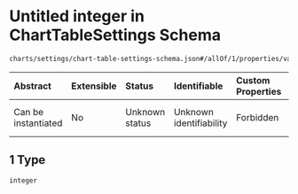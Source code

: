 # Untitled integer in ChartTableSettings Schema

```txt
charts/settings/chart-table-settings-schema.json#/allOf/1/properties/valColorMappings/items/properties/value/items/anyOf/1
```



| Abstract            | Extensible | Status         | Identifiable            | Custom Properties | Additional Properties | Access Restrictions | Defined In                                                                                                           |
| :------------------ | :--------- | :------------- | :---------------------- | :---------------- | :-------------------- | :------------------ | :------------------------------------------------------------------------------------------------------------------- |
| Can be instantiated | No         | Unknown status | Unknown identifiability | Forbidden         | Allowed               | none                | [chart-table-settings-schema.json\*](../out/charts/settings/chart-table-settings-schema.json "open original schema") |

## 1 Type

`integer`
